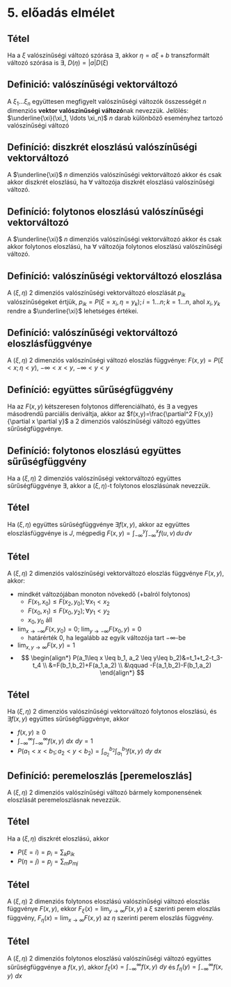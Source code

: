# 5. előadás elmélet

## Tétel

Ha a $\xi$ valószínűségi változó szórása $\exists$, akkor $\eta = a \xi + b$ transzformált változó szórása is $\exists$, $D(\eta)=|a|D(\xi)$

## Definició: valószínűségi vektorváltozó

A $\xi_1 \ldots \xi_n$ együttesen megfigyelt valószínűségi változók összességét $n$ dimenziós **vektor valószínűségi változó**nak nevezzük.
Jelölés: $\underline{\xi}(\xi_1, \ldots \xi_n)$ $n$ darab különböző eseményhez tartozó valószínűségi változó

## Definíció: diszkrét eloszlású valószínűségi vektorváltozó

A $\underline{\xi}$ $n$ dimenziós valószínűségi vektorváltozó akkor és csak akkor diszkrét eloszlású, ha $\forall$ változója diszkrét eloszlású valószínűségi változó.

## Definíció: folytonos eloszlású valószínűségi vektorváltozó

A $\underline{\xi}$ $n$ dimenziós valószínűségi vektorváltozó akkor és csak akkor folytonos eloszlású, ha $\forall$ változója folytonos eloszlású valószínűségi változó.

## Definíció: valószínűségi vektorváltozó eloszlása

A $(\xi, \eta)$ 2 dimenziós valószínűségi vektorváltozó eloszlását $p_{ik}$ valószínűségeket értjük, $p_{ik}=P(\xi=x_i, \eta=y_k) ; i=1 \ldots n ; k=1 \ldots n$, ahol $x_i, y_k$ rendre a $\underline{\xi}$ lehetséges értékei.

## Definíció: valószínűségi vektorváltozó eloszlásfüggvénye

A $(\xi, \eta)$ 2 dimenziós valószínűségi változó eloszlás függvénye:
$F(x,y)=P(\xi \lt x; \eta \lt y)$, $-\infty \lt x \lt y$, $-\infty \lt y \lt y$

## Definíció: együttes sűrűségfüggvény

Ha az $F(x,y)$ kétszeresen folytonos differenciálható, és $\exists$ a vegyes másodrendű parciális deriváltja, akkor az $f(x,y)=\frac{\partial^2 F(x,y)}{\partial x \partial y}$ a 2 dimenziós valószínűségi változó együttes sűrűségfüggvénye.

## Definíció: folytonos eloszlású együttes sűrűségfüggvény

Ha a $(\xi,\eta)$ 2 dimenziós valószínűségi vektorváltozó együttes sűrűségfüggvénye $\exists$, akkor a $(\xi, \eta)$-t folytonos eloszlásúnak nevezzük.

## Tétel

Ha $(\xi, \eta)$ együttes sűrűségfüggvénye $\exists f(x,y)$, akkor az együttes eloszlásfüggvénye is $J$, mégpedig $F(x,y)=\int_{-\infty}^y \int_{-\infty}^x f(u,v) \,du \,dv$

## Tétel

A $(\xi, \eta)$ 2 dimenziós valószínűségi vektorváltozó eloszlás függvénye $F(x,y)$, akkor:

- mindkét változójában monoton növekedő (+balról folytonos)
  - $F(x_1, x_0)\leq F(x_2, y_0) ; \forall x_1 \lt x_2$
  - $F(x_0, x_1)\leq F(x_0, y_2) ; \forall y_1 \lt y_2$
  - $x_0, y_0$ <???> áll
- $\lim_{x\to-\infty} F(x,y_0)=0$; $\lim_{y\to-\infty} F(x_0,y)=0$
  - határérték 0, ha legalább az egyik változója tart $-\infty$-be
- $\lim_{x,y\to\infty} F(x,y)=1$
- $$
  \begin{align*}
  P(a_1\leq x \leq b_1, a_2 \leq y\leq b_2)&=t_1+t_2-t_3-t_4 \\
  &=F(b_1,b_2)+F(a_1,a_2) \\
  &\qquad -F(a_1,b_2)-F(b_1,a_2)
  \end{align*}
  $$

## Tétel

Ha $(\xi,\eta)$ 2 dimenziós valószínűségi vektorváltozó folytonos eloszlású, és $\exists f(x,y)$ együttes sűrűségfüggvénye, akkor

- $f(x,y)\geq 0$
- $\int_{-\infty}^{\infty}\int_{-\infty}^{\infty} f(x,y) \,\,dx \,\,dy = 1$
- $P(a_1 \lt x \lt b_1; a_2 \lt y \lt b_2) = \int_{a_2}^{b_2}\int_{a_1}^{b_1} f(x,y) \,\,dy \,\,dx$

## Definíció: peremeloszlás [peremeloszlás]

A $(\xi, \eta)$ 2 dimenziós valószínűségi változó bármely komponensének eloszlását peremeloszlásnak nevezzük.

## Tétel

Ha a $(\xi,\eta)$ diszkrét eloszlású, akkor

- $P(\xi=i)=p_i=\sum_k p_{ik}$
- $P(\eta=j)=p_j=\sum_m p_{mj}$

## Tétel

A $(\xi, \eta)$ 2 dimenziós folytonos eloszlású valószínűségi változó eloszlás függvénye $F(x,y)$, ekkor $F_{\xi}(x)=\lim_{y\to\infty} F(x,y)$ a $\xi$ szerinti perem eloszlás függvény, $F_{\eta}(x)=\lim_{x\to\infty} F(x,y)$ az $\eta$ szerinti perem eloszlás függvény.

## Tétel

A $(\xi, \eta)$ 2 dimenziós folytonos eloszlású valószínűségi változó együttes sűrűségfüggvénye a $f(x,y)$, akkor $f_{\xi}(x)=\int_{-\infty}^{\infty} f(x,y) \,\,dy$ és $f_{\eta}(y)=\int_{-\infty}^{\infty} f(x,y) \,\,dx$
